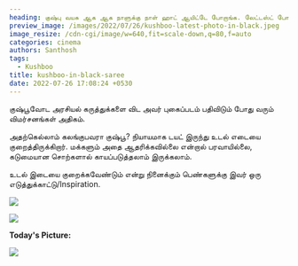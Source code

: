 ```yaml
---
heading: குஷ்பு வயசு ஆக ஆக நாளுக்கு நாள் ஹாட் ஆயிட்டே போறாங்க. லேட்டஸ்ட் போட்டோஸ் வைரல்.
preview_image: /images/2022/07/26/kushboo-latest-photo-in-black.jpeg
image_resize: /cdn-cgi/image/w=640,fit=scale-down,q=80,f=auto
categories: cinema
authors: Santhosh
tags:
  - Kushboo
title: kushboo-in-black-saree
date: 2022-07-26 17:08:24 +0530
---
```

குஷ்பூவோட அரசியல் கருத்துக்களை விட அவர் புகைப்படம் பதிவிடும் போது வரும் விமர்சனங்கள் அதிகம்.

அதற்கெல்லாம் கலங்குபவரா குஷ்பூ? நியாயமாக டயட் இருந்து உடல் எடையை குறைத்திருக்கிறார். மக்களும் அதை ஆதரிக்கவில்லை என்றால் பரவாயில்லை, கடுமையான சொற்களால் காயப்படுத்தலாம் இருக்கலாம்.

உடல் இடையை குறைக்கவேண்டும் என்று நினைக்கும் பெண்களுக்கு இவர் ஒரு எடுத்துக்காட்டு/Inspiration.

![](/images/2022/07/26/kushboo-latest-photo-3.jpeg)

![](/images/2022/07/26/kushboo-latest-photo-2.jpeg)

**Today's Picture:**

![](/images/2022/07/26/kushboo-latest-photo-1.jpeg)